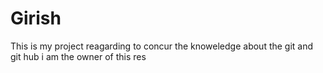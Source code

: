 # Girish
This is my project reagarding to concur the knoweledge about the git and git hub 
 i am the owner of this res
